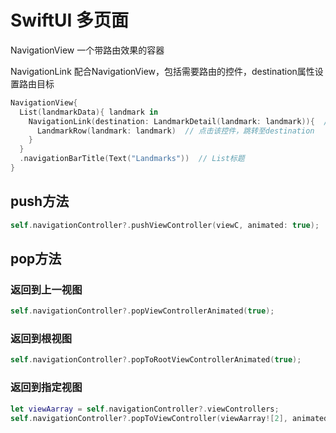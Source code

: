 # SwiftUI 多页面

NavigationView 一个带路由效果的容器

NavigationLink 配合NavigationView，包括需要路由的控件，destination属性设置路由目标

```swift
NavigationView{
  List(landmarkData){ landmark in
    NavigationLink(destination: LandmarkDetail(landmark: landmark)){  // destination属性定义目标路由
      LandmarkRow(landmark: landmark)  // 点击该控件，跳转至destination 
    }
  }
  .navigationBarTitle(Text("Landmarks"))  // List标题
}

```

## push方法

```swift
self.navigationController?.pushViewController(viewC, animated: true);
```
## pop方法

### 返回到上一视图

```swift
self.navigationController?.popViewControllerAnimated(true);
```

### 返回到根视图
```swift
self.navigationController?.popToRootViewControllerAnimated(true);
```

### 返回到指定视图
```swift
let viewAarray = self.navigationController?.viewControllers;
self.navigationController?.popToViewController(viewAarray![2], animated: true);
```